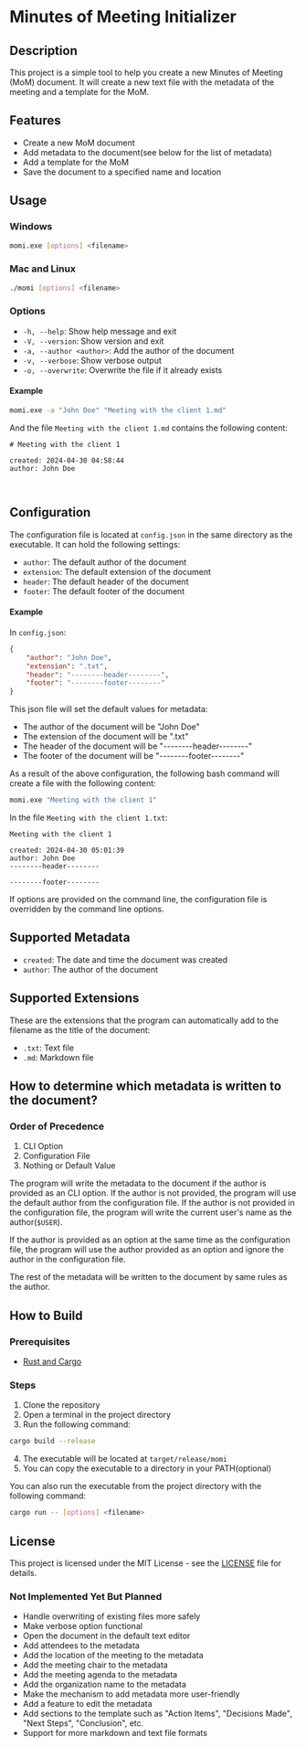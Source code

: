 # Minutes of Meeting Initializer

## Description

This project is a simple tool to help you create a new Minutes of Meeting (MoM) document. 
It will create a new text file with the metadata of the meeting and a template for the MoM.

## Features

- Create a new MoM document
- Add metadata to the document(see below for the list of metadata)
- Add a template for the MoM
- Save the document to a specified name and location

## Usage

### Windows

```bash
momi.exe [options] <filename> 
```

### Mac and Linux

```bash
./momi [options] <filename> 
```

### Options

- `-h, --help`: Show help message and exit
- `-V, --version`: Show version and exit
- `-a, --author <author>`: Add the author of the document
- `-v, --verbose`: Show verbose output
- `-o, --overwrite`: Overwrite the file if it already exists

#### Example

```bash
momi.exe -a "John Doe" "Meeting with the client 1.md"
```

And the file `Meeting with the client 1.md` contains the following content:
```text
# Meeting with the client 1

created: 2024-04-30 04:58:44
author: John Doe



```

## Configuration

The configuration file is located at `config.json` in the same directory as the executable.
It can hold the following settings:

- `author`: The default author of the document
- `extension`: The default extension of the document
- `header`: The default header of the document
- `footer`: The default footer of the document

#### Example

In `config.json`:
```json
{
    "author": "John Doe",
    "extension": ".txt",
    "header": "--------header--------",
    "footer": "--------footer--------"
}
```

This json file will set the default values for metadata:
- The author of the document will be "John Doe"
- The extension of the document will be ".txt"
- The header of the document will be "--------header--------"
- The footer of the document will be "--------footer--------"

As a result of the above configuration, the following bash command will create a file with the following content:

```bash
momi.exe "Meeting with the client 1"
```

In the file `Meeting with the client 1.txt`:
```text
Meeting with the client 1

created: 2024-04-30 05:01:39
author: John Doe
--------header--------

--------footer--------
```

If options are provided on the command line, 
the configuration file is overridden by the command line options.

## Supported Metadata

- `created`: The date and time the document was created
- `author`: The author of the document

## Supported Extensions

These are the extensions that the program can automatically add 
to the filename as the title of the document:

- `.txt`: Text file
- `.md`: Markdown file

## How to determine which metadata is written to the document?

### Order of Precedence

1. CLI Option
2. Configuration File
3. Nothing or Default Value

The program will write the metadata to the document if the author is provided as an CLI option.
If the author is not provided, the program will use the default author from the configuration file.
If the author is not provided in the configuration file, the program will write the current user's name as the author(`$USER`).

If the author is provided as an option at the same time as the configuration file,
the program will use the author provided as an option and ignore the author in the configuration file.

The rest of the metadata will be written to the document by same rules as the author.

## How to Build

### Prerequisites

- [Rust and Cargo](https://www.rust-lang.org/tools/install)

### Steps

1. Clone the repository
2. Open a terminal in the project directory
3. Run the following command:

```bash
cargo build --release
```

4. The executable will be located at `target/release/momi`
5. You can copy the executable to a directory in your PATH(optional)
 
You can also run the executable from the project directory with the following command:

```bash
cargo run -- [options] <filename>
```

## License

This project is licensed under the MIT License - see the [LICENSE](LICENSE) file for details.


### Not Implemented Yet But Planned

- Handle overwriting of existing files more safely
- Make verbose option functional
- Open the document in the default text editor
- Add attendees to the metadata
- Add the location of the meeting to the metadata
- Add the meeting chair to the metadata
- Add the meeting agenda to the metadata
- Add the organization name to the metadata
- Make the mechanism to add metadata more user-friendly
- Add a feature to edit the metadata
- Add sections to the template such as "Action Items", "Decisions Made", "Next Steps", "Conclusion", etc.
- Support for more markdown and text file formats
